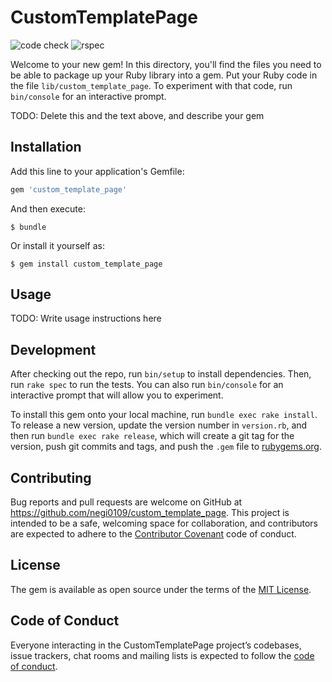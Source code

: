 # CustomTemplatePage

![code check](https://github.com/negi0109/ruby_custom_template_page/workflows/code%20check/badge.svg)
![rspec](https://github.com/negi0109/ruby_custom_template_page/workflows/rspec/badge.svg)

Welcome to your new gem! In this directory, you'll find the files you need to be able to package up your Ruby library into a gem. Put your Ruby code in the file `lib/custom_template_page`. To experiment with that code, run `bin/console` for an interactive prompt.

TODO: Delete this and the text above, and describe your gem

## Installation

Add this line to your application's Gemfile:

```ruby
gem 'custom_template_page'
```

And then execute:

    $ bundle

Or install it yourself as:

    $ gem install custom_template_page

## Usage

TODO: Write usage instructions here

## Development

After checking out the repo, run `bin/setup` to install dependencies. Then, run `rake spec` to run the tests. You can also run `bin/console` for an interactive prompt that will allow you to experiment.

To install this gem onto your local machine, run `bundle exec rake install`. To release a new version, update the version number in `version.rb`, and then run `bundle exec rake release`, which will create a git tag for the version, push git commits and tags, and push the `.gem` file to [rubygems.org](https://rubygems.org).

## Contributing

Bug reports and pull requests are welcome on GitHub at https://github.com/negi0109/custom_template_page. This project is intended to be a safe, welcoming space for collaboration, and contributors are expected to adhere to the [Contributor Covenant](http://contributor-covenant.org) code of conduct.

## License

The gem is available as open source under the terms of the [MIT License](https://opensource.org/licenses/MIT).

## Code of Conduct

Everyone interacting in the CustomTemplatePage project’s codebases, issue trackers, chat rooms and mailing lists is expected to follow the [code of conduct](https://github.com/[USERNAME]/custom_template_page/blob/master/CODE_OF_CONDUCT.md).
